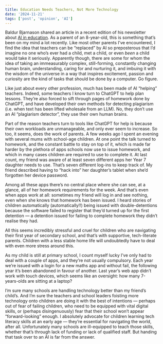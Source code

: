 ```yaml
---
title: Education Needs Teachers, Not More Technology
date: '2024-11-21'
tags: ['post', 'opinion', 'AI']
---
```


Baldur Bjarnason shared an article in a recent edition of his newsletter about [AI in education](https://criticaledtech.com/2024/10/16/claims-that-ai-can-replace-teachers-betray-a-very-poor-understanding-of-teachers-work/). As a parent of an 8-year-old, this is something that’s been on my mind a lot recently. Like most other parents I’ve encountered, I find the idea that teachers can be “replaced” by AI so preposterous that I’d imagine no one who’s ever had a child, met a child, or even _been_ a child would take it seriously. Apparently though, there are some for whom the idea of taking an immeasurably complex, still-forming, constantly changing human brain, understanding, caring for and nurturing it, and imbuing it with the wisdom of the universe in a way that inspires excitement, passion and curiosity are the kind of tasks that should be done by a computer. Go figure.

Like just about every other profession, much has been made of AI “helping” teachers. Indeed, some teachers I know turn to ChatGPT to help plan lessons. They’re also forced to sift through pages of homework done by ChatGPT, and have developed their own methods for detecting plagiarism (i.e. when text has been lifted wholesale from an LLM). No, they don’t use an AI “plagiarism detector”, they use their own human brains.

Part of the reason teachers turn to tools like ChatGPT for help is because their own workloads are unmanageable, and only ever seem to increase. So too, it seems, does the work of parents. A few weeks ago I spent an evening with several mums with school-age children. At one point the talk turned to homework, and the constant battle to stay on top of it, which is made far harder by the plethora of apps schools now use to issue homework, and which in many cases children are required to use to complete it. At last count, my friend was aware of at least seven different apps her Year 7 daughter needs to use. That’s seven different log-ins to keep track of. My friend described having to “hack into” her daughter’s tablet when she’d forgotten her device password.

Among all these apps there’s no central place where she can see, at a glance, all of her homework requirements for the week. And that’s even when apps work at all: sometimes my friend will log in and see nothing, even when she knows that homework has been issued. I heard stories of children automatically (automatically!!) being issued with double-detentions because the software failed to register that they’d turned up for the first detention — a detention issued for failing to complete homework they didn’t realise they had.

All this seems incredibly stressful and cruel for children who are navigating their first year of secondary school, and that’s with supportive, tech-literate parents. Children with a less stable home life will undoubtedly have to deal with even more stress around this.

As my child is still at primary school, I count myself lucky I’ve only had to deal with a couple of apps, and they’re not usually compulsory. Each year we’re issued with a login for a new maths app and without fail, the following year it’s been abandoned in favour of another. Last year’s web app didn’t work with touch devices, which seems like an oversight: how many 7-years-olds are sitting at a laptop?

I’m sure many schools are handling technology better than my friend’s child’s. And I’m sure the teachers and school leaders foisting more technology onto children are doing it with the best of intentions — perhaps out of fear of failing children, who need to be equipped with vital digital skills, or (perhaps disingenuously) fear that their school won’t appear “forward-looking” enough. I absolutely advocate for children learning tech literacy skills at an early age — they’re essential for navigating the world, after all. Unfortunately many schools are ill-equipped to teach those skills, whether that’s through lack of funding or lack of qualified staff. But handing that task over to an AI is far from the answer.
